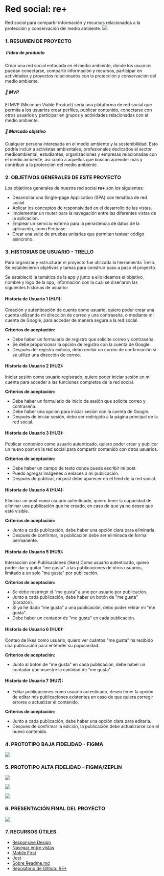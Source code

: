 # Red social: re+
Red social para compartir información y recursos relacionados a la protección y conservación del medio ambiente.
![](https://raw.githubusercontent.com/RocioLV/DEV010-social-network/testing/src/assets/logo.png)

### 1.	RESUMEN DE PROYECTO

##### 💡 Idea de producto

Crear una red social enfocada en el medio ambiente, donde los usuarios puedan conectarse, compartir información y recursos, participar en actividades y proyectos relacionados con la protección y conservación del medio ambiente.

##### 🚀 MVP

El MVP (Minimum Viable Product) sería una plataforma de red social que permita a los usuarios crear perfiles, publicar contenido, conectarse con otros usuarios y participar en grupos y actividades relacionadas con el medio ambiente.

##### 🎯 Marcado objetivo

Cualquier persona interesada en el medio ambiente y la sostenibilidad. Esto podría incluir a activistas ambientales, profesionales dedicados al sector medioambiental, estudiantes, organizaciones y empresas relacionadas con el medio ambiente, así como a aquellos que buscan aprender más y contribuir a la protección del medio ambiente.

### 2.	OBJETIVOS GENERALES DE ESTE PROYECTO
Los objetivos generales de nuestra red social **re+** son los siguientes:

- Desarrollar una Single-page Application (SPA) con temática de red social.
- Aplicar los conceptos de responsividad en el desarrollo de las vistas.
- Implementar un router para la navegación entre las diferentes vistas de la aplicación.
- Emplear un servicio externo para la persistencia de datos de la aplicación, como Firebase.
- Crear una suite de pruebas unitarias que permitan testear código asíncrono.

### 3.	HISTORIAS DE USUARIO  - TRELLO

Para organizar y estructurar el proyecto fue utilizada la herramienta Trello. Se establecieron objetivos y tareas para construir paso a paso el proyecto.

Se estableció la temática de la app y junto a ello ideamos el objetivo, nombre y logo de la app, información con la cual se diseñaron las siguientes historias de usuario:

#### **Historia de Usuario 1 (HU1)**: 
Creación y autenticación de cuenta como usuario, quiero poder crear una cuenta utilizando mi dirección de correo y una contraseña, o mediante mi cuenta de Google, para acceder de manera segura a la red social.

**Criterios de aceptación:**
-  	Debe haber un formulario de registro que solicite correo y contraseña.
-  	Se debe proporcionar la opción de registro con la cuenta de Google.
-  	Después del registro exitoso, debo recibir un correo de confirmación si se utilizó una dirección de correo.
	
#### **Historia de Usuario 2 (HU2):** 
Iniciar sesión como usuario registrado, quiero poder iniciar sesión en mi cuenta para acceder a las funciones completas de la red social.

**Criterios de aceptación:**
-  	Debe haber un formulario de inicio de sesión que solicite correo y contraseña.
-  	Debe haber una opción para iniciar sesión con la cuenta de Google.
-  	Después de iniciar sesión, debo ser redirigido a la página principal de la red social.
	
#### **Historia de Usuario 3 (HU3)**: 
Publicar contenido como usuario autenticado, quiero poder crear y publicar un nuevo post en la red social para compartir contenido con otros usuarios.

**Criterios de aceptación:**
-  	Debe haber un campo de texto donde pueda escribir mi post.
-  	Puedo agregar imágenes o enlaces a mi publicación.
-  	Después de publicar, mi post debe aparecer en el feed de la red social.

#### **Historia de Usuario 4 (HU4)**: 
Eliminar un post como usuario autenticado, quiero tener la capacidad de eliminar una publicación que he creado, en caso de que ya no desee que esté visible.

**Criterios de aceptación:**
-  	Junto a cada publicación, debe haber una opción clara para eliminarla.
-  	Después de confirmar, la publicación debe ser eliminada de forma permanente.
	
#### **Historia de Usuario 5 (HU5):** 
Interacción con Publicaciones (likes) Como usuario autenticado, quiero poder dar y quitar "me gusta" a las publicaciones de otros usuarios, limitado a un solo "me gusta" por publicación.

**Criterios de aceptación:**
-  	Se debe restringir el “me gusta” a uno por usuario por publicación. 
-  	Junto a cada publicación, debe haber un botón de "me gusta" (corazón).
-  	Si ya he dado "me gusta" a una publicación, debo poder retirar mi "me gusta".
-  	Debe haber un contador de "me gusta" en cada publicación.

#### **Historia de Usuario 6 (HU6):**
Conteo de likes como usuario, quiero ver cuántos "me gusta" ha recibido una publicación para entender su popularidad.

**Criterios de aceptación:**
-  	Junto al botón de "me gusta" en cada publicación, debe haber un contador que muestre la cantidad de "me gusta".

#### **Historia de Usuario 7 (HU7):**
-   Editar publicaciones como usuario autenticado, deseo tener la opción de editar mis publicaciones existentes en caso de que quiera corregir errores o actualizar el contenido.

**Criterios de aceptación:**
-  	Junto a cada publicación, debe haber una opción clara para editarla.
-  	Después de confirmar la edición, la publicación debe actualizarse con el nuevo contenido.

### 4.	PROTOTIPO BAJA FIDELIDAD -  FIGMA
![](https://raw.githubusercontent.com/RocioLV/DEV010-social-network/testing/src/assets/bajaFidelidad.png)

### 5.	PROTOTIPO ALTA FIDELIDAD – FIGMA/ZEPLIN
![](https://raw.githubusercontent.com/RocioLV/DEV010-social-network/testing/src/assets/altaFidelidad.png)

![](https://raw.githubusercontent.com/RocioLV/DEV010-social-network/testing/src/assets/paletaDeColores.png)

![](https://raw.githubusercontent.com/RocioLV/DEV010-social-network/testing/src/assets/prototipoFigma.png)

### 6.	PRESENTACIÓN FINAL DEL PROYECTO

![](https://raw.githubusercontent.com/RocioLV/DEV010-social-network/testing/src/assets/mobile.gif)

### 7.	RECURSOS ÚTILES
- [Responsive Design](https://mediaclick.es/blog/diseno-web-responsive-design-y-la-importancia-del-mobile-first/ "Responsive Design") 
- [Navegar entre vistas](https://developer.mozilla.org/es/docs/Web/API/History_API "Navegar entre vistas") 
- [Mobile First](https://www.ionos.es/digitalguide/paginas-web/diseno-web/mobile-first-la-nueva-tendencia-del-diseno-web/ "Mobile First") 
- [Jest](https://jestjs.io/es-ES/docs/asynchronous "Jest") 
- [Sobre Readme.md](https://docs.github.com/es/repositories/managing-your-repositorys-settings-and-features/customizing-your-repository/about-readmes "Sobre Read.me") 
- [Repositorio de Github: RE+ ](https://github.com/RocioLV/DEV010-social-network.git "Repositorio de Github: re+") 